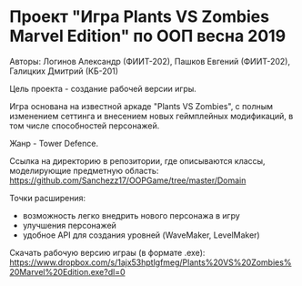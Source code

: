 # Проект "Игра Plants VS Zombies Marvel Edition" по ООП весна 2019
Авторы: Логинов Александр (ФИИТ-202), Пашков Евгений (ФИИТ-202), Галицких Дмитрий (КБ-201)

Цель проекта - создание рабочей версии игры.


Игра основана на известной аркаде "Plants VS Zombies", с полным изменением сеттинга и внесением новых геймплейных модификаций, в том числе способностей персонажей. 

Жанр - Tower Defence.


Ссылка на директорию в репозитории, где описываются классы, моделирующие предметную область:
https://github.com/Sanchezz17/OOPGame/tree/master/Domain


Точки расширения: 
 - возможность легко внедрить нового персонажа в игру
 - улучшения персонажей
 - удобное API для создания уровней (WaveMaker, LevelMaker)
 
 
Скачать рабочую версию играы (в формате .exe):
https://www.dropbox.com/s/1ajx53hptlgfmeg/Plants%20VS%20Zombies%20Marvel%20Edition.exe?dl=0
